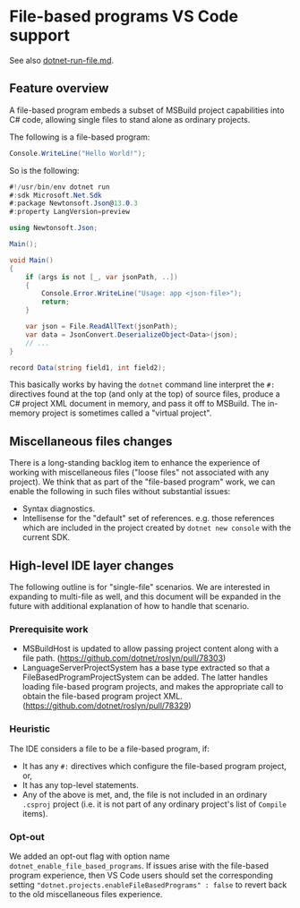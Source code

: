 # File-based programs VS Code support

See also [dotnet-run-file.md](https://github.com/dotnet/sdk/blob/main/documentation/general/dotnet-run-file.md).

## Feature overview

A file-based program embeds a subset of MSBuild project capabilities into C# code, allowing single files to stand alone as ordinary projects.

The following is a file-based program:

```cs
Console.WriteLine("Hello World!");
```

So is the following:

```cs
#!/usr/bin/env dotnet run
#:sdk Microsoft.Net.Sdk
#:package Newtonsoft.Json@13.0.3
#:property LangVersion=preview

using Newtonsoft.Json;

Main();

void Main()
{
    if (args is not [_, var jsonPath, ..])
    {
        Console.Error.WriteLine("Usage: app <json-file>");
        return;
    }

    var json = File.ReadAllText(jsonPath);
    var data = JsonConvert.DeserializeObject<Data>(json);
    // ...
}

record Data(string field1, int field2);
```

This basically works by having the `dotnet` command line interpret the `#:` directives found at the top (and only at the top) of source files, produce a C# project XML document in memory, and pass it off to MSBuild. The in-memory project is sometimes called a "virtual project".

## Miscellaneous files changes

There is a long-standing backlog item to enhance the experience of working with miscellaneous files ("loose files" not associated with any project). We think that as part of the "file-based program" work, we can enable the following in such files without substantial issues:
- Syntax diagnostics.
- Intellisense for the "default" set of references. e.g. those references which are included in the project created by `dotnet new console` with the current SDK.

## High-level IDE layer changes

The following outline is for "single-file" scenarios. We are interested in expanding to multi-file as well, and this document will be expanded in the future with additional explanation of how to handle that scenario.

### Prerequisite work
- MSBuildHost is updated to allow passing project content along with a file path. (https://github.com/dotnet/roslyn/pull/78303)
- LanguageServerProjectSystem has a base type extracted so that a FileBasedProgramProjectSystem can be added. The latter handles loading file-based program projects, and makes the appropriate call to obtain the file-based program project XML. (https://github.com/dotnet/roslyn/pull/78329)

### Heuristic
The IDE considers a file to be a file-based program, if:
- It has any `#:` directives which configure the file-based program project, or,
- It has any top-level statements.
- Any of the above is met, and, the file is not included in an ordinary `.csproj` project (i.e. it is not part of any ordinary project's list of `Compile` items).

### Opt-out

We added an opt-out flag with option name `dotnet_enable_file_based_programs`. If issues arise with the file-based program experience, then VS Code users should set the corresponding setting `"dotnet.projects.enableFileBasedPrograms" : false` to revert back to the old miscellaneous files experience.
